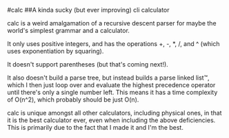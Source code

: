 #calc
##A kinda sucky (but ever improving) cli calculator

calc is a weird amalgamation of a recursive descent parser for maybe the world's simplest grammar and a calculator.

It only uses positive integers, and has the operations +, -, *, /, and ^ (which uses exponentiation by squaring).

It doesn't support parentheses (but that's coming next!).

It also doesn't build a parse tree, but instead builds a parse linked list™, which I then just loop over and evaluate the highest precedence operator until there's only a single number left. This means it has a time complexity of O(n^2), which probably should be just O(n).

calc is unique amongst all other calculators, including physical ones, in that it is the best calculator ever, even when including the above deficiencies. This is primarily due to the fact that I made it and I'm the best.
